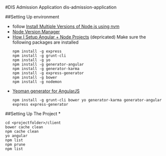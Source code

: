 #DIS Admission Application
dis-admission-application

##Setting Up environment 
* follow [Install Multiple Versions of Node.js using nvm](https://www.sitepoint.com/quick-tip-multiple-versions-node-nvm/)
* [Node Version Manager](https://github.com/creationix/nvm#install-script)
* [How I Setup Angular + Node Projects](http://start.jcolemorrison.com/how-i-setup-angular-node-projects/) (depricated)
    Make sure the following packages are installed
    ```
    npm install -g express
    npm install -g grunt-cli
    npm install -g yo
    npm install -g generator-angular
    npm install -g generator-karma
    npm install -g express-generator
    npm install -g bower
    npm install -g nodemon
    ```
* [Yeoman generator for AngularJS](https://github.com/yeoman/generator-angular)
    ```
    npm install -g grunt-cli bower yo generator-karma generator-angular express express-generator
    ```
##Setting Up The Project
*   
```
cd <projectfolder>/client
bower cache clean
npm cache clean
yo angular
npm list
npm prune
npm list
```